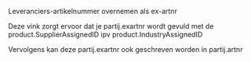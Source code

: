 Leveranciers-artikelnummer overnemen als ex-artnr

Deze vink zorgt ervoor dat je partij.exartnr wordt gevuld met de product.SupplierAssignedID ipv product.IndustryAssignedID

Vervolgens kan deze partij.exartnr ook geschreven worden in partij.artnr
